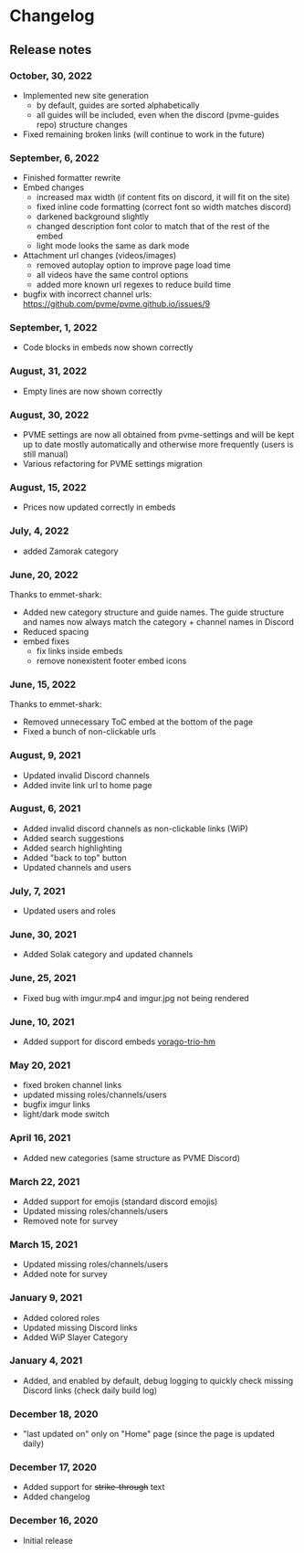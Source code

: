 # Changelog

## Release notes

### October, 30, 2022

- Implemented new site generation
  - by default, guides are sorted alphabetically
  - all guides will be included, even when the discord (pvme-guides repo) structure changes
- Fixed remaining broken links (will continue to work in the future)


### September, 6, 2022

- Finished formatter rewrite
- Embed changes
  - increased max width (if content fits on discord, it will fit on the site)
  - fixed inline code formatting (correct font so width matches discord)
  - darkened background slightly
  - changed description font color to match that of the rest of the embed
  - light mode looks the same as dark mode
- Attachment url changes (videos/images)
  - removed autoplay option to improve page load time
  - all videos have the same control options
  - added more known url regexes to reduce build time
- bugfix with incorrect channel urls: https://github.com/pvme/pvme.github.io/issues/9

### September, 1, 2022

- Code blocks in embeds now shown correctly

### August, 31, 2022

- Empty lines are now shown correctly

### August, 30, 2022

- PVME settings are now all obtained from pvme-settings and will be kept up to date mostly automatically and otherwise more frequently (users is still manual)
- Various refactoring for PVME settings migration

### August, 15, 2022

- Prices now updated correctly in embeds

### July, 4, 2022

- added Zamorak category

### June, 20, 2022

Thanks to emmet-shark:

- Added new category structure and guide names. The guide structure and names now always match the category + channel names in Discord 
- Reduced spacing
- embed fixes
  - fix links inside embeds
  - remove nonexistent footer embed icons

### June, 15, 2022

Thanks to emmet-shark:

- Removed unnecessary ToC embed at the bottom of the page
- Fixed a bunch of non-clickable urls

### August, 9, 2021

- Updated invalid Discord channels
- Added invite link url to home page

### August, 6, 2021

- Added invalid discord channels as non-clickable links (WiP)
- Added search suggestions
- Added search highlighting
- Added "back to top" button
- Updated channels and users

### July, 7, 2021

- Updated users and roles

### June, 30, 2021

- Added Solak category and updated channels

### June, 25, 2021

- Fixed bug with imgur.mp4 and imgur.jpg not being rendered

### June, 10, 2021

- Added support for discord embeds [vorago-trio-hm](https://pvme.github.io/pvme-guides/vorago/vorago-trio-hm/#safe-phases-10-11)

### May 20, 2021

- fixed broken channel links
- updated missing roles/channels/users
- bugfix imgur links
- light/dark mode switch

### April 16, 2021

- Added new categories (same structure as PVME Discord)

### March 22, 2021

- Added support for emojis (standard discord emojis)
- Updated missing roles/channels/users
- Removed note for survey

### March 15, 2021

- Updated missing roles/channels/users
- Added note for survey

### January 9, 2021

- Added colored roles
- Updated missing Discord links
- Added WiP Slayer Category

### January 4, 2021

- Added, and enabled by default, debug logging to quickly check missing Discord links (check daily build log)

### December 18, 2020

- "last updated on" only on "Home" page (since the page is updated daily)

### December 17, 2020

- Added support for ~~strike-through~~ text
- Added changelog

### December 16, 2020

- Initial release
